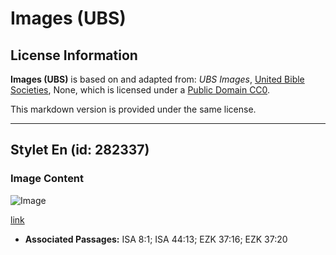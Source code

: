 # Images (UBS)

## License Information

**Images (UBS)** is based on and adapted from: _UBS Images_, [United Bible Societies](https://unitedbiblesocieties.org/), None, which is licensed under a [Public Domain CC0](https://creativecommons.org/public-domain/cc0/).

This markdown version is provided under the same license.



--------------------------------

## Stylet En (id: 282337)

### Image Content

![Image](https://cdn.aquifer.bible/aquifer-content/resources/Media/WEB-0375_stylus_en.jpg)

[link](https://cdn.aquifer.bible/aquifer-content/resources/Media/WEB-0375_stylus_en.jpg)

* **Associated Passages:** ISA 8:1; ISA 44:13; EZK 37:16; EZK 37:20

